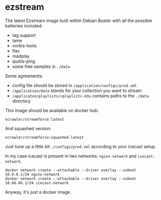 # ezstream

The latest Ezstream image built within Debian Buster with all the possible batteries included:
 - tag support
 - lame
 - vorbis-tools
 - flac
 - madplay
 - iputils-ping
 - some free samples in `./data`

Some agreements:
 - config file should be stored in `/application/configs/prod.xml`
 - `/application/data` stands for your collection you want to stream
 - `/applicaton/playlists/<playlist>.m3u` contains paths to the `./data` directory
 
This image should be available on docker hub:
    
    ncrawler/streamforce:latest
 
And squashed version:
 
    ncrawler/streamforce:squashed-latest
 
Just tune up a little bit `./configs/prod.xml` according to your icecast setup.

In my case icecast is present in two networks: `nginx-network` and `icecast-network`.
 
    docker network create --attachable --driver overlay --subnet 10.0.0.1/24 nginx-network
    docker network create --attachable --driver overlay --subnet 10.66.66.1/24 icecast-network

Anyway, it's just a docker image.
